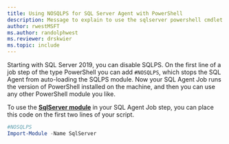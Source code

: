 ```yaml
---
title: Using NOSQLPS for SQL Server Agent with PowerShell
description: Message to explain to use the sqlserver powershell cmdlet instead of the sqlps cmdlet with SQL Server Agent
author: rwestMSFT
ms.author: randolphwest
ms.reviewer: drskwier
ms.topic: include
---
```


Starting with SQL Server 2019, you can disable SQLPS. On the first line of a job step of the type PowerShell you can add `#NOSQLPS`, which stops the SQL Agent from auto-loading the SQLPS module. Now your SQL Agent Job runs the version of PowerShell installed on the machine, and then you can use any other PowerShell module you like.

To use the [**SqlServer module**](https://www.powershellgallery.com/packages/Sqlserver/21.1.18235) in your SQL Agent Job step, you can place this code on the first two lines of your script.

```powershell
#NOSQLPS
Import-Module -Name SqlServer
```
